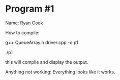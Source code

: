 # Program #1

Name: Ryan Cook

How to compile:
  
  g++ QueueArray.h driver.cpp -o p1
  
  ./p1 

  this will compile and display the output.
  
Anything not working:
  Everything looks like it works.


